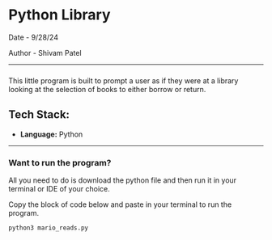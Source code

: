 # Python Library

Date - 9/28/24

Author - Shivam Patel

---

### 
This little program is built to prompt a user as if they were at a library looking 
at the selection of books to either borrow or return. 

## Tech Stack:

- **Language:** Python
---
### Want to run the program?
All you need to do is download the python file and then run it in your terminal or IDE of your choice. 

Copy the block of code below and paste in your terminal to run the program.
```
python3 mario_reads.py
```